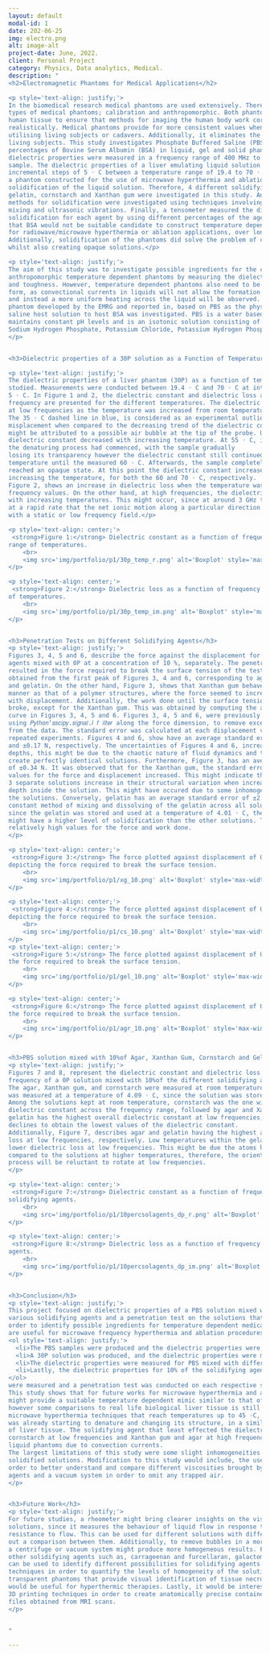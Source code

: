 ```yaml
---
layout: default
modal-id: 1
date: 202-06-25
img: electro.png
alt: image-alt
project-date: June, 2022.
client: Personal Project
category: Physics, Data analytics, Medical.
description: "
<h2>Electromagnetic Phantoms for Medical Applications</h2>

<p style='text-align: justify;'>
In the biomedical research medical phantoms are used extensively. There are two main
types of medical phantoms; calibration and anthropomorphic. Both phantoms mimic real
human tissue to ensure that methods for imaging the human body work correctly and
realistically. Medical phantoms provide for more consistent values when compared to
utilising living subjects or cadavers. Additionally, it eliminates the risks of working on
living subjects. This study investigates Phosphate Buffered Saline (PBS) as a host solution with different
percentages of Bovine Serum Albumin (BSA) in liquid, gel and solid phantoms. The
dielectric properties were measured in a frequency range of 400 MHz to 14 GHz for each
sample. The dielectric properties of a liver emulating liquid solution were measured at
incremental steps of 5 ◦ C between a temperature range of 19.4 to 70 ◦ C. Additionally,
a phantom constructed for the use of microwave hyperthermia and ablation requires
solidification of the liquid solution. Therefore, 4 different solidifying agents; Agar,
gelatin, cornstarch and Xanthan gum were investigated in this study. Additionally, different
methods for solidification were investigated using techniques involving heating, cooling,
mixing and ultrasonic vibrations. Finally, a tensometer measured the different levels of
solidification for each agent by using different percentages of the agents. This study shows
that BSA would not be suitable candidate to construct temperature dependent phantoms
for radiowave/microwave hyperthermia or ablation applications, over long periods of time.
Additionally, solidification of the phantoms did solve the problem of convection currents,
whilst also creating opaque solutions.</p>

<p style='text-align: justify;'>
The aim of this study was to investigate possible ingredients for the construction of
anthropomorphic temperature dependent phantoms by measuring the dielectric properties
and toughness. However, temperature dependent phantoms also need to be in solid or semisolid
form, as convectional currents in liquids will not allow the formation of hot spots
and instead a more uniform heating across the liquid will be observed. Initially, a liquid
phantom developed by the EMRG and reported in, based on PBS as the physiological
saline host solution to host BSA was investigated. PBS is a water based buffer that
maintains constant pH levels and is an isotonic solution consisting of Sodium Chloride,
Sodium Hydrogen Phosphate, Potassium Chloride, Potassium Hydrogen Phosphate.
</p>


<h3>Dielectric properties of a 30P solution as a Function of Temperature</h3>

<p style='text-align: justify;'>
The dielectric properties of a liver phantom (30P) as a function of temperature was also
studied. Measurements were conducted between 19.4 ◦ C and 70 ◦ C at intervals of
5 ◦ C. In Figure 1 and 2, the dielectric constant and dielectric loss as a function of
frequency are presented for the different temperatures. The dielectric constant decreased
at low frequencies as the temperature was increased from room temperature to 70 ◦ C.
The 35 ◦ C dashed line in blue, is considered as an experimental outlier because of its
misplacement when compared to the decreasing trend of the dielectric constant and this
might be attributed to a possible air bubble at the tip of the probe. Up to 60 ◦ C, the
dielectric constant decreased with increasing temperature. At 55 ◦ C, it was visible that
the denaturing process had commenced, with the sample gradually
losing its transparency however the dielectric constant still continued to decrease with
temperature until the measured 60 ◦ C. Afterwards, the sample completely solidified and
reached an opaque state. At this point the dielectric constant increased consecutively when
increasing the temperature, for both the 60 and 70 ◦ C, respectively.
Figure 2, shows an increase in dielectric loss when the temperature was increased for low
frequency values. On the other hand, at high frequencies, the dielectric loss decreased
with increasing temperatures. This might occur, since at around 3 GHz the ions oscillate
at a rapid rate that the net ionic motion along a particular direction is less when compared
with a static or low frequency field.</p>

<p style='text-align: center;'>
 <strong>Figure 1:</strong> Dielectric constant as a function of frequency of the 30P solution measured at a
range of temperatures.
    <br>
    <img src='img/portfolio/p1/30p_temp_r.png' alt='Boxplot' style='max-width: 100%; height: auto;'>
</p>

<p style='text-align: center;'>
 <strong>Figure 2:</strong> Dielectric loss as a function of frequency of the 30P solution measured at a range
of temperatures.
    <br>
    <img src='img/portfolio/p1/30p_temp_im.png' alt='Boxplot' style='max-width: 100%; height: auto;'>
</p>


<h3>Penetration Tests on Different Solidifying Agents</h3>
<p style='text-align: justify;'>      
Figures 3, 4, 5 and 6, describe the force against the displacement for distinct solidifying
agents mixed with 0P at a concentration of 10 %, separately. The penetration test
resulted in the force required to break the surface tension of the tested material. This was
obtained from the first peak of Figures 3, 4 and 6, corresponding to agar, cornstarch
and gelatin. On the other hand, Figure 3, shows that Xanthan gum behaved in a similar
manner as that of a polymer structures, where the force seemed to increase continuously
with displacement. Additionally, the work done until the surface tension
broke, except for the Xanthan gum. This was obtained by computing the area under the
curve in Figures 3, 4, 5 and 6. Figures 3, 4, 5 and 6, were previously smoothened
using 𝑃𝑦𝑡ℎ𝑜𝑛‘𝑠𝑠𝑐𝑖𝑝𝑦.𝑠𝑖𝑔𝑛𝑎𝑙.𝑙 𝑓 𝑖𝑙𝑡𝑒𝑟 along the force dimension, to remove excessive noise
from the data. The standard error was calculated at each displacement value for the 3
repeated experiments. Figures 4 and 6, show have an average standard error of ±4.04 N
and ±0.17 N, respectively. The uncertainties of Figures 4 and 6, increase at larger penetration
depths, this might be due to the chaotic nature of fluid dynamics and the difficulty to
create perfectly identical solutions. Furthermore, Figure 3, has an average standard error
of ±0.34 N. It was observed that for the Xanthan gum, the standard error increased as the
values for the force and displacement increased. This might indicate that the values of the
3 separate solutions increase in their structural variation when increasing the penetration
depth inside the solution. This might have occured due to some inhomogeneity between
the solutions. Conversely, gelatin has an average standard error of ±2.35 N, describing a
constant method of mixing and dissolving of the gelatin across all solutions. Additionally,
since the gelatin was stored and used at a temperature of 4.01 ◦ C, the gelatinous phantom
might have a higher level of solidification than the other solutions. This would explain the
relatively high values for the force and work done.
</p>

<p style='text-align: center;'>
 <strong>Figure 3:</strong> The force plotted against displacement of 0P mixed with 10 % of Xanthan Gum,
depicting the force required to break the surface tension.
    <br>
    <img src='img/portfolio/p1/xg_10.png' alt='Boxplot' style='max-width: 100%; height: auto;'>
</p>

<p style='text-align: center;'>
 <strong>Figure 4:</strong> The force plotted against displacement of 0P mixed with 10 % of cornstarch,
depicting the force required to break the surface tension.
    <br>
    <img src='img/portfolio/p1/cs_10.png' alt='Boxplot' style='max-width: 100%; height: auto;'>
</p>
<p style='text-align: center;'>
 <strong>Figure 5:</strong> The force plotted against displacement of 0P mixed with 10%of gelatin, depicting
the force required to break the surface tension.
    <br>
    <img src='img/portfolio/p1/gel_10.png' alt='Boxplot' style='max-width: 100%; height: auto;'>
</p>

<p style='text-align: center;'>
 <strong>Figure 6:</strong> The force plotted against displacement of 0P mixed with 10 % of agar, depicting
the force required to break the surface tension.
    <br>
    <img src='img/portfolio/p1/agr_10.png' alt='Boxplot' style='max-width: 100%; height: auto;'>
</p>


<h3>PBS solution mixed with 10%of Agar, Xanthan Gum, Cornstarch and Gelatin</h3>
<p style='text-align: justify;'>
Figures 7 and 8, represent the dielectric constant and dielectric loss as a function of
frequency of a 0P solution mixed with 10%of the different solidifying agents, respectively.
The agar, Xanthan gum, and cornstarch were measured at room temperatures. The gelatin
was measured at a temperature of 4.09 ◦ C, since the solution was stored in a refrigerator.
Among the solutions kept at room temperature, cornstarch was the one with the highest
dielectric constant across the frequency range, followed by agar and Xanthan gum. The
gelatin has the highest overall dielectric constant at low frequencies, however sharply 
declines to obtain the lowest values of the dielectric constant. 
Additionally, Figure 7, describes agar and gelatin having the highest and lowest dielectric
loss at low frequencies, respectively. Low temperatures within the gelatin solution implies
lower dielectric loss at low frequencies. This might be due the atoms having lower energies,
compared to the solutions at higher temperatures, therefore, the orientational polarisation
process will be reluctant to rotate at low frequencies.
</p>

<p style='text-align: center;'>
 <strong>Figure 7:</strong> Dielectric constant as a function of frequency of 0P mixed with 10 % of the
solidifying agents.
    <br>
    <img src='img/portfolio/p1/10percsolagents_dp_r.png' alt='Boxplot' style='max-width: 100%; height: auto;'>
</p>

<p style='text-align: center;'>
 <strong>Figure 8:</strong> Dielectric loss as a function of frequency of 0P mixed with 10 % of the solidifying
agents.
    <br>
    <img src='img/portfolio/p1/10percsolagents_dp_im.png' alt='Boxplot' style='max-width: 100%; height: auto;'>
</p>


<h3>Conclusion</h3>
<p style='text-align: justify;'>
This project focused on dielectric properties of a PBS solution mixed with BSA and
various solidifying agents and a penetration test on the solutions that were produced, in
order to identify possible ingredients for temperature dependent medical phantoms, which
are useful for microwave frequency hyperthermia and ablation procedures.
<ol style='text-align: justify;'>
  <li>The PBS samples were produced and the dielectric properties were measured.</li>
  <li>A 30P solution was produced, and the dielectric properties were measured from a temperature range starting from room temperature up to 70°C.</li>
  <li>The dielectric properties were measured for PBS mixed with different percentages of BSA and Xanthan gum.</li>
  <li>Lastly, the dielectric properties for 10% of the solidifying agents mixed with 0P were measured, and a penetration test was conducted on each respective solution.</li>
</ol>
were measured and a penetration test was conducted on each respective solution.
This study shows that for future works for microwave hyperthermia and ablation, BSA
might provide a suitable temperature dependent mimic similar to that of biological tissue,
however some comparisons to real life biological liver tissue is still required. When using
microwave hyperthermia techniques that reach temperatures up to 45 ◦C, the 30P solution
was already starting to denature and changing its structure, in a similar manner to that
of liver tissue. The solidifying agent that least effected the dielectric properties were
cornstarch at low frequencies and Xanthan gum and agar at high frequencies. Additionally,the solidification methods sufficiently reduced the hot spots that were introduced in the
liquid phantoms due to convection currents.
The largest limitations of this study were some slight inhomogeneities between identical
solidified solutions. Modification to this study would include, the use of a rheometer in
order to better understand and compare different viscosities brought by different solidifying
agents and a vacuum system in order to omit any trapped air.
</p>


<h3>Future Work</h3>
<p style='text-align: justify;'>
For future studies, a rheometer might bring clearer insights on the viscosities of the
solutions, since it measures the behaviour of liquid flow in response to applied forces, i.e.
resistance to flow. This can be used for different solutions with different textures and draw
out a comparison between them. Additionally, to remove bubbles in a more effective way,
a centrifuge or vacuum system might produce more homogeneous results. Furthermore,
other solidifying agents such as, carrageenan and furcellaran, galactomannans and pectins
can be used to identify different possibilities for solidifying agents. Some light scattering
techniques in order to quantify the levels of homogeneity of the solutions and constructing
transparent phantoms that provide visual identification of tissue necrosis zones, which
would be useful for hyperthermic therapies. Lastly, it would be interesting to incorporate
3D printing techniques in order to create anatomically precise containers by using STL
files obtained from MRI scans.
</p>


"

---
```


